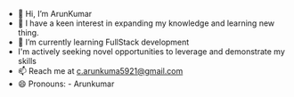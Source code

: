 - 👋 Hi, I’m ArunKumar
- 👀 I have a keen interest in expanding my knowledge and learning new thing.
- 🌱 I’m currently learning FullStack development
-    I'm actively seeking novel opportunities to leverage and demonstrate my skills 
- 📫 Reach me at c.arunkuma5921@gmail.com
- 😄 Pronouns: - Arunkumar

